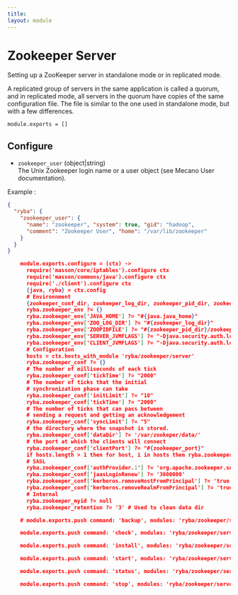 ```yaml
---
title: 
layout: module
---
```


# Zookeeper Server

Setting up a ZooKeeper server in standalone mode or in replicated mode.

A replicated group of servers in the same application is called a quorum, and in
replicated mode, all servers in the quorum have copies of the same configuration
file. The file is similar to the one used in standalone mode, but with a few
differences.

    module.exports = []

## Configure

*   `zookeeper_user` (object|string)   
    The Unix Zookeeper login name or a user object (see Mecano User documentation).   

Example : 

```json
{
  "ryba": {
    "zookeeper_user": {
      "name": "zookeeper", "system": true, "gid": "hadoop",
      "comment": "Zookeeper User", "home": "/var/lib/zookeeper"
    }
  }
}

    module.exports.configure = (ctx) ->
      require('masson/core/iptables').configure ctx
      require('masson/commons/java').configure ctx
      require('./client').configure ctx
      {java, ryba} = ctx.config
      # Environnment
      {zookeeper_conf_dir, zookeeper_log_dir, zookeeper_pid_dir, zookeeper_port} = ctx.config.ryba
      ryba.zookeeper_env ?= {}
      ryba.zookeeper_env['JAVA_HOME'] ?= "#{java.java_home}"
      ryba.zookeeper_env['ZOO_LOG_DIR'] ?= "#{zookeeper_log_dir}"
      ryba.zookeeper_env['ZOOPIDFILE'] ?= "#{zookeeper_pid_dir}/zookeeper_server.pid"
      ryba.zookeeper_env['SERVER_JVMFLAGS'] ?= "-Djava.security.auth.login.config=#{zookeeper_conf_dir}/zookeeper-server.jaas"
      ryba.zookeeper_env['CLIENT_JVMFLAGS'] ?= "-Djava.security.auth.login.config=#{zookeeper_conf_dir}/zookeeper-client.jaas"
      # Configuration
      hosts = ctx.hosts_with_module 'ryba/zookeeper/server'
      ryba.zookeeper_conf ?= {}
      # The number of milliseconds of each tick
      ryba.zookeeper_conf['tickTime'] ?= "2000"
      # The number of ticks that the initial
      # synchronization phase can take
      ryba.zookeeper_conf['initLimit'] ?= "10"
      ryba.zookeeper_conf['tickTime'] ?= "2000"
      # The number of ticks that can pass between
      # sending a request and getting an acknowledgement
      ryba.zookeeper_conf['syncLimit'] ?= "5"
      # the directory where the snapshot is stored.
      ryba.zookeeper_conf['dataDir'] ?= '/var/zookeper/data/'
      # the port at which the clients will connect
      ryba.zookeeper_conf['clientPort'] ?= "#{zookeeper_port}"
      if hosts.length > 1 then for host, i in hosts then ryba.zookeeper_conf["server.#{i+1}"] = "#{host}:2888:3888"
      # SASL
      ryba.zookeeper_conf['authProvider.1'] ?= 'org.apache.zookeeper.server.auth.SASLAuthenticationProvider'
      ryba.zookeeper_conf['jaasLoginRenew'] ?= '3600000'
      ryba.zookeeper_conf['kerberos.removeHostFromPrincipal'] ?= 'true'
      ryba.zookeeper_conf['kerberos.removeRealmFromPrincipal'] ?= 'true'
      # Internal
      ryba.zookeeper_myid ?= null
      ryba.zookeeper_retention ?= '3' # Used to clean data dir

    # module.exports.push command: 'backup', modules: 'ryba/zookeeper/server_backup'

    module.exports.push command: 'check', modules: 'ryba/zookeeper/server_check'

    module.exports.push command: 'install', modules: 'ryba/zookeeper/server_install'

    module.exports.push command: 'start', modules: 'ryba/zookeeper/server_start'

    module.exports.push command: 'status', modules: 'ryba/zookeeper/server_status'

    module.exports.push command: 'stop', modules: 'ryba/zookeeper/server_stop'


